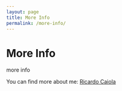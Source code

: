 ```yaml
---
layout: page
title: More Info
permalink: /more-info/
---
```


# More Info

more info

You can find more about me:
[Ricardo Caiola][domain]

[domain]: https://www.ricardocaiola.com
